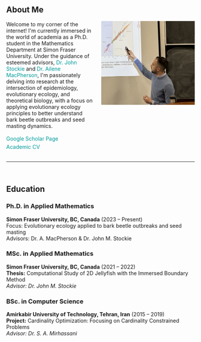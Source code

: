 <h2>About Me</h2>

<div style="display: flex; align-items: center; justify-content: space-between; align-items: flex-start;">

<!-- Text Section -->
<div style="flex: 1; margin-right: 20px;">
Welcome to my corner of the internet! I'm currently immersed in the world of academia as a Ph.D. student in the Mathematics Department at Simon Fraser University. Under the guidance of esteemed advisors, <a href="https://www.sfu.ca/~jstockie/" target="_blank" style="text-decoration: none; color: #009999;">Dr. John Stockie</a> and <a href="https://amacp.github.io" target="_blank" style="text-decoration: none; color: #009999;">Dr. Ailene MacPherson</a>, I'm passionately delving into research at the intersection of epidemiology, evolutionary ecology, and theoretical biology, with a focus on applying evolutionary ecology principles to better understand bark beetle outbreaks and seed masting dynamics.<br><br>
<a href="https://scholar.google.com/citations?user=wQ4KU-YAAAAJ&hl=en" target="_blank" style="text-decoration: none; color: #009999;">Google Scholar Page</a><br>
<div style="margin-top: 5px;">
<a href="CV.pdf" target="_blank" style="text-decoration: none; color: #009999;">Academic CV</a>
</div>
</div>

 <!-- Image Section -->
 <div style="text-align: center; flex: 0 0 250px;">
 <img src="defence.png" alt="Mahdi Salehzadeh" style="max-width: 250px; margin-bottom: 20px;">
 </div>

 </div><br>

---
<br>

<h2> Education </h2>

<div>
  <h3 style="font-weight: bold;">Ph.D. in Applied Mathematics</h3>
  <p style="font-size: 1em;"><strong>Simon Fraser University, BC, Canada</strong> (2023 – Present)<br>
  Focus: Evolutionary ecology applied to bark beetle outbreaks and seed masting<br>
  Advisors: Dr. A. MacPherson & Dr. John M. Stockie</p>

  <h3 style="font-weight: bold;">MSc. in Applied Mathematics</h3>
  <p><strong>Simon Fraser University, BC, Canada</strong> (2021 – 2022)<br>
  <strong>Thesis:</strong> Computational Study of 2D Jellyfish with the Immersed Boundary Method<br>
  <em>Advisor: Dr. John M. Stockie</em></p>

  <h3 style="font-weight: bold;">BSc. in Computer Science</h3>
  <p><strong>Amirkabir University of Technology, Tehran, Iran</strong> (2015 – 2019)<br>
  <strong>Project:</strong> Cardinality Optimization: Focusing on Cardinality Constrained Problems<br>
  <em>Advisor: Dr. S. A. Mirhassani</em></p>
</div>

